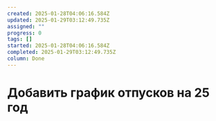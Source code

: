 ```yaml
---
created: 2025-01-28T04:06:16.584Z
updated: 2025-01-29T03:12:49.735Z
assigned: ""
progress: 0
tags: []
started: 2025-01-28T04:06:16.584Z
completed: 2025-01-29T03:12:49.735Z
column: Done
---
```


# Добавить график отпусков на 25 год
